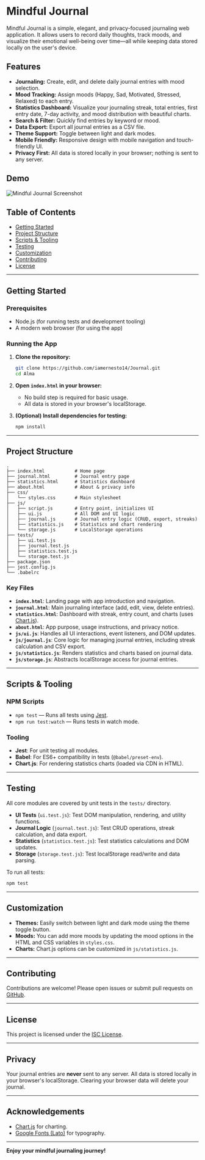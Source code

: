 # Mindful Journal

Mindful Journal is a simple, elegant, and privacy-focused journaling web application. It allows users to record daily thoughts, track moods, and visualize their emotional well-being over time—all while keeping data stored locally on the user's device.

## Features

- **Journaling:** Create, edit, and delete daily journal entries with mood selection.
- **Mood Tracking:** Assign moods (Happy, Sad, Motivated, Stressed, Relaxed) to each entry.
- **Statistics Dashboard:** Visualize your journaling streak, total entries, first entry date, 7-day activity, and mood distribution with beautiful charts.
- **Search & Filter:** Quickly find entries by keyword or mood.
- **Data Export:** Export all journal entries as a CSV file.
- **Theme Support:** Toggle between light and dark modes.
- **Mobile Friendly:** Responsive design with mobile navigation and touch-friendly UI.
- **Privacy First:** All data is stored locally in your browser; nothing is sent to any server.

## Demo

![Mindful Journal Screenshot](https://api.pikwy.com/web/681dc7ae5450033603360b64.jpg)
## Table of Contents

- [Getting Started](#getting-started)
- [Project Structure](#project-structure)
- [Scripts & Tooling](#scripts--tooling)
- [Testing](#testing)
- [Customization](#customization)
- [Contributing](#contributing)
- [License](#license)

---

## Getting Started

### Prerequisites

- Node.js (for running tests and development tooling)
- A modern web browser (for using the app)

### Running the App

1. **Clone the repository:**
   ```bash
   git clone https://github.com/iamernesto14/Journal.git
   cd Alma
   ```

2. **Open `index.html` in your browser:**
   - No build step is required for basic usage.
   - All data is stored in your browser's localStorage.

3. **(Optional) Install dependencies for testing:**
   ```bash
   npm install
   ```

---

## Project Structure

```
.
├── index.html           # Home page
├── journal.html         # Journal entry page
├── statistics.html      # Statistics dashboard
├── about.html           # About & privacy info
├── css/
│   └── styles.css       # Main stylesheet
├── js/
│   ├── script.js        # Entry point, initializes UI
│   ├── ui.js            # All DOM and UI logic
│   ├── journal.js       # Journal entry logic (CRUD, export, streaks)
│   ├── statistics.js    # Statistics and chart rendering
│   └── storage.js       # LocalStorage operations
├── tests/
│   ├── ui.test.js
│   ├── journal.test.js
│   ├── statistics.test.js
│   └── storage.test.js
├── package.json
├── jest.config.js
└── .babelrc
```

### Key Files

- **`index.html`**: Landing page with app introduction and navigation.
- **`journal.html`**: Main journaling interface (add, edit, view, delete entries).
- **`statistics.html`**: Dashboard with streak, entry count, and charts (uses [Chart.js](https://www.chartjs.org/)).
- **`about.html`**: App purpose, usage instructions, and privacy notice.
- **`js/ui.js`**: Handles all UI interactions, event listeners, and DOM updates.
- **`js/journal.js`**: Core logic for managing journal entries, including streak calculation and CSV export.
- **`js/statistics.js`**: Renders statistics and charts based on journal data.
- **`js/storage.js`**: Abstracts localStorage access for journal entries.

---

## Scripts & Tooling

### NPM Scripts

- `npm test` — Runs all tests using [Jest](https://jestjs.io/).
- `npm run test:watch` — Runs tests in watch mode.

### Tooling

- **Jest**: For unit testing all modules.
- **Babel**: For ES6+ compatibility in tests (`@babel/preset-env`).
- **Chart.js**: For rendering statistics charts (loaded via CDN in HTML).

---

## Testing

All core modules are covered by unit tests in the `tests/` directory.

- **UI Tests** (`ui.test.js`): Test DOM manipulation, rendering, and utility functions.
- **Journal Logic** (`journal.test.js`): Test CRUD operations, streak calculation, and data export.
- **Statistics** (`statistics.test.js`): Test statistics calculations and DOM updates.
- **Storage** (`storage.test.js`): Test localStorage read/write and data parsing.

To run all tests:
```bash
npm test
```

---

## Customization

- **Themes:** Easily switch between light and dark mode using the theme toggle button.
- **Moods:** You can add more moods by updating the mood options in the HTML and CSS variables in `styles.css`.
- **Charts:** Chart.js options can be customized in `js/statistics.js`.

---

## Contributing

Contributions are welcome! Please open issues or submit pull requests on [GitHub](https://github.com/iamernesto14/Journal).

---

## License

This project is licensed under the [ISC License](LICENSE).

---

## Privacy

Your journal entries are **never** sent to any server. All data is stored locally in your browser's localStorage. Clearing your browser data will delete your journal.

---

## Acknowledgements

- [Chart.js](https://www.chartjs.org/) for charting.
- [Google Fonts (Lato)](https://fonts.google.com/specimen/Lato) for typography.

---

**Enjoy your mindful journaling journey!** 